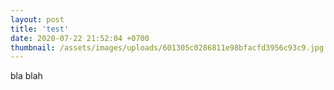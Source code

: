 ```yaml
---
layout: post
title: 'test'
date: 2020-07-22 21:52:04 +0700
thumbnail: /assets/images/uploads/601305c0286811e98bfacfd3956c93c9.jpg
---
```


bla blah
